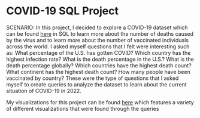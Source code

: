 # COVID-19 SQL Project

SCENARIO: 
In this project, I decided to explore a COVID-19 dataset which can be found [here](https://ourworldindata.org/covid-deaths) in SQL to learn more about the number of deaths caused by the virus and to learn more about the number of vaccinated individuals across the world. I asked myself questions that I felt were interesting such as: What percentage of the U.S. has gotten COVID? Which country has the highest infection rate? What is the death percentage in the U.S.? What is the death percentage globally? Which countries have the highest death count? What continent has the highest death count? How many people have been vaccinated by country? These were the type of questions that I asked myself to create queries to analyze the dataset to learn about the current situation of COVID-19 in 2022.  

My visualizations for this project can be found [here](https://public.tableau.com/app/profile/brenden.lai/viz/CurrentCovid2022Dashboard/Dashboard1) which features a variety of different visualizations that were found through the queries   

